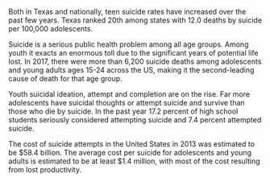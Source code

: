 Both in Texas and nationally, teen suicide rates have increased over the past few years. Texas ranked 20th among states with 12.0 deaths by suicide per 100,000 adolescents.

Suicide is a serious public health problem among all age groups. Among youth it exacts an enormous toll due to the significant years of potential life lost. In 2017, there were more than 6,200 suicide deaths among adolescents and young adults ages 15-24 across the US, making it the second-leading cause of death for that age group.

Youth suicidal ideation, attempt and completion are on the rise. Far more adolescents have suicidal thoughts or attempt suicide and survive than those who die by suicide. In the past year 17.2 percent of high school students seriously considered attempting suicide and 7.4 percent attempted suicide.

The cost of suicide attempts in the United States in 2013 was estimated to be $58.4 billion. The average cost per suicide for adolescents and young adults is estimated to be at least $1.4 million, with most of the cost resulting from lost productivity.
